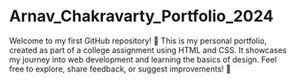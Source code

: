# Arnav_Chakravarty_Portfolio_2024
Welcome to my first GitHub repository! 🎉 This is my personal portfolio, created as part of a college assignment using HTML and CSS. It showcases my journey into web development and learning the basics of design. Feel free to explore, share feedback, or suggest improvements! 🚀
